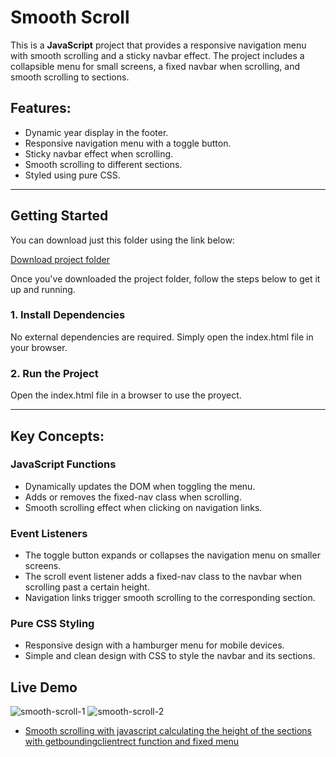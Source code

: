 # Smooth Scroll

This is a **JavaScript** project that provides a responsive navigation menu with smooth scrolling and a sticky navbar effect. The project includes a collapsible menu for small screens, a fixed navbar when scrolling, and smooth scrolling to sections.
## Features:
- Dynamic year display in the footer.
- Responsive navigation menu with a toggle button.
- Sticky navbar effect when scrolling.
- Smooth scrolling to different sections.
- Styled using pure CSS.

---

## Getting Started

You can download just this folder using the link below:

[Download project folder](https://downgit.github.io/#/home?url=https://github.com/armandomzn/javascript-components/tree/main/smooth_scroll)

Once you've downloaded the project folder, follow the steps below to get it up and running.

### 1. Install Dependencies
No external dependencies are required. Simply open the index.html file in your browser.

### 2. Run the Project
Open the index.html file in a browser to use the proyect.

---

## Key Concepts:

### JavaScript Functions
- Dynamically updates the DOM when toggling the menu.
- Adds or removes the fixed-nav class when scrolling.
- Smooth scrolling effect when clicking on navigation links.

### Event Listeners
- The toggle button expands or collapses the navigation menu on smaller screens.
- The scroll event listener adds a fixed-nav class to the navbar when scrolling past a certain height.
- Navigation links trigger smooth scrolling to the corresponding section.

### Pure CSS Styling
- Responsive design with a hamburger menu for mobile devices.
- Simple and clean design with CSS to style the navbar and its sections.

## Live Demo
![smooth-scroll-1](https://github.com/user-attachments/assets/82d73f97-6d6a-475b-92ed-055aa85ace43)
![smooth-scroll-2](https://github.com/user-attachments/assets/8feb41ec-744a-453d-9783-abd895497d91)
- [Smooth scrolling with javascript calculating the height of the sections with getboundingclientrect function and fixed menu](https://loquacious-shortbread-b3b333.netlify.app/)
